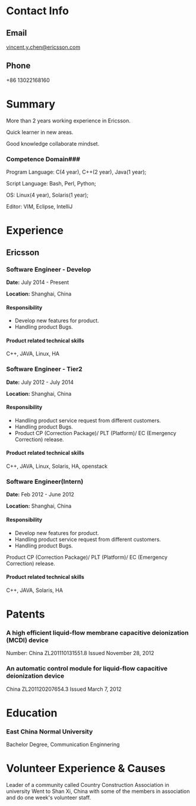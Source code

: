 # Contact Info #
## Email ##
vincent.y.chen@ericsson.com
## Phone ##
+86 13022168160

# Summary #
More than 2 years working experience in Ericsson.

Quick learner in new areas.

Good knowledge collaborate mindset. 

### Competence Domain###

Program Language: C(4 year), C++(2 year), Java(1 year);

Script Language: Bash, Perl, Python;

OS: Linux(4 year), Solaris(1 year);

Editor: VIM, Eclipse, IntelliJ

# Experience #

## Ericsson ##

### Software Engineer - Develop ###
**Date:** July 2014 - Present

**Location:** Shanghai, China

#### Responsibility ####
* Develop new features for product.
* Handling product Bugs.

#### Product related technical skills ####

C++, JAVA, Linux, HA


### Software Engineer - Tier2 ###
**Date:** July 2012 - July 2014

**Location:** Shanghai, China

#### Responsibility ####
* Handling product service request from different customers.
* Handling product Bugs.
* Product CP (Correction Package)/ PLT (Platform)/ EC (Emergency Correction) release.

#### Product related technical skills ####
C++, JAVA, Linux, Solaris, HA, openstack

### Software Engineer(Intern) ###
**Date:** Feb 2012 - June 2012

**Location:** Shanghai, China

#### Responsibility ####
* Develop new features for product.
* Handling product service request from different customers.
* Handling product Bugs.

Product CP (Correction Package)/ PLT (Platform)/ EC (Emergency Correction) release.

#### Product related technical skills ####
C++, JAVA, Solaris, HA

# Patents #
### A high efficient liquid-flow membrane capacitive deionization (MCDI) device ###
Number: China ZL201110131551.8
Issued November 28, 2012

### An automatic control module for liquid-flow capacitive deionization device ###
China ZL201120207654.3
Issued March 7, 2012

# Education #
### East China Normal University ###
Bachelor Degree, Communication Enginnering


# Volunteer Experience & Causes #

Leader of a community called Country Construction Association in university
Went to Shan Xi, China with some of the members in association and do one week's volunteer staff.